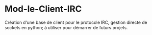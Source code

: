 # Mod-le-Client-IRC
Création d'une base de client pour le protocole IRC, gestion directe de sockets en python; à utiliser pour démarrer de futurs projets.
